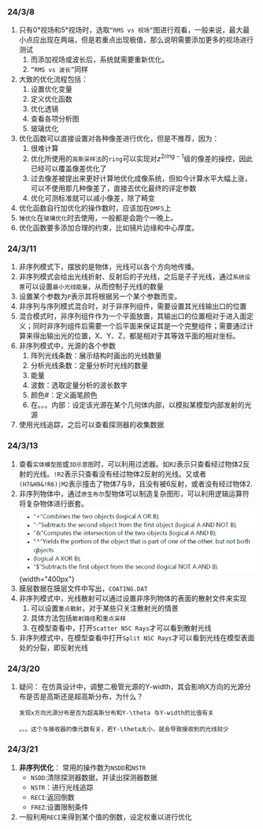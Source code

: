 ### 24/3/8

1. 只有0°视场和5°视场时，选取`“RMS vs 视场”`图进行观看，一般来说，最大最小点应出现在两端，但是若重点出现极值，那么说明需要添加更多的视场进行测试
   1. 而添加视场或波长后，系统就需要重新优化。
   2. `“RMS vs 波长”`同样
2. 大致的优化流程包括：
   1. 设置优化变量
   2. 定义优化函数
   3. 优化透镜
   4. 查看各项分析图
   5. 玻璃优化
3. 优化函数可以直接设置对各种像差进行优化，但是不推荐，因为：
   1. 很难计算
   2. 优化所使用的`高斯采样法`的`ring`可以实现对$z^{2 ring -1}$级的像差的操控，因此已经可以覆盖像差优化了
   3. 过去像差被提出来更好计算地优化成像系统，但如今计算水平大幅上涨，可以不使用那几种像差了，直接去优化最终的评定参数
   4. 优化可测标准就可以减小像差，除了畸变
4. 优化函数自行加优化的操作数时，应该加在`DMFS`上
5. `锤优化`在`玻璃优化`时去使用，一般都是会跑个一晚上。
6. 优化函数要多添加合理的约束，比如镜片边缘和中心厚度。


### 24/3/11
1. 非序列模式下，摆放的是物体，光线可以各个方向地传播。
2. 非序列模式会给出光线折射、反射后的子光线，之后是子子光线，通过`系统设置`可以设置`最小光线能量`，从而控制子光线的数量
3. 设置某个参数为`P`表示其将根据另一个某个参数而变。
4. 非序列与序列模式混合时，对于非序列组件，需要设置其光线输出口的位置
5. 混合模式时，非序列组件作为一个平面放置，其输出口的位置相对于进入面定义；同时非序列组件后需要一个后平面来保证其是一个完整组件；需要通过计算来得出输出光的位置，X、Y、Z，都是相对于其等效平面的相对坐标。
6. 非序列模式中，光源的各个参数
   1. 阵列光线条数：展示结构时画出的光线数量
   2. 分析光线条数：定量分析时光线的数量
   3. 能量
   4. 波数：选取定量分析的波长数字
   5. 颜色#：定义画笔颜色
   6. 在。。。内部：设定该光源在某个几何体内部，以模拟某模型内部发射的光源
7. 使用光线追踪，之后可以查看探测器的收集数据

### 24/3/13
1. 查看`实体模型图`或`3D示意图`时，可以利用过滤器。如`R2`表示只查看经过物体2反射的光线。`!R2`表示只查看没有经过物体2反射的光线。又或者`(H7&H9&!R6)|M2`表示撞击了物体7与9，且没有被6反射，或者没有经过物体2.
2. 非序列物体中，通过`原生布尔`型物体可以制造复杂图形，可以利用逻辑运算符将复杂物体进行嵌套。
   ![](picture/2024-03-13-19-41-32.png){width="400px"}
3. 膜层数据在膜层文件中写出，`COATING.DAT`
4. 非序列模式中，光线散射可以通过设置非序列物体的表面的散射文件来实现
   1. 可以设置`重点散射`，对于某些只关注散射光的情景
   2. 具体方法包括`散射路径`和`重点采样`
   3. 在模型查看中，打开`Scatter NSC Rays`才可以看到散射光线
5. 非序列模式中，在模型查看中打开`Split NSC Rays`才可以看到光线在模型表面处的分裂，即反射光线


### 24/3/20
1. 疑问：
   在仿真设计中，调整二极管光源的Y-width，其会影响X方向的光源分布是否是高斯还是超高斯分布，为什么？
   ```
   发现x方向光源分布是否为超高斯分布和Y-\theta 与Y-width的比值有关

   。。。这个与接收器的像元数有关，若Y-\theta太小，就会导致接收到的光线较少
   ```

### 24/3/21
1. **非序列优化**：
   常用的操作数为`NSDD`和`NSTR`
   - `NSDD`:清除探测器数据，并读出探测器数据
   - `NSTR`：进行光线追踪
   - `RECI`:返回倒数
   - `FREZ`:设置限制条件
2. 一般利用`RECI`来得到某个值的倒数，设定权重以进行优化